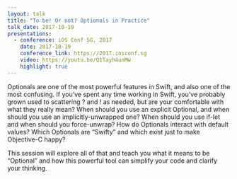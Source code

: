 ```yaml
---
layout: talk
title: "To be! Or not? Optionals in Practice"
talk_date: 2017-10-19
presentations:  
  - conference: iOS Conf SG, 2017
    date: 2017-10-19
    conference_link: https://2017.iosconf.sg
    video: https://youtu.be/Q1Tayh4unMw
    highlight: true
---
```


Optionals are one of the most powerful features in Swift, and also one of the most confusing. If you’ve spent any time working in Swift, you’ve probably grown used to scattering ? and ! as needed, but are your comfortable with what they really mean? When should you use an explicit Optional, and when should you use an implicitly-unwrapped one? When should you use if-let and when should you force-unwrap? How do Optionals interact with default values? Which Optionals are “Swifty” and which exist just to make Objective-C happy?

This session will explore all of that and teach you what it means to be “Optional” and how this powerful tool can simplify your code and clarify your thinking.